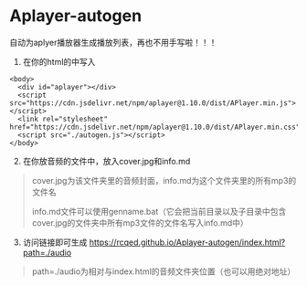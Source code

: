 # Aplayer-autogen
自动为aplyer播放器生成播放列表，再也不用手写啦！！！

1. 在你的html的<body>中写入

```
<body>
  <div id="aplayer"></div>
  <script src="https://cdn.jsdelivr.net/npm/aplayer@1.10.0/dist/APlayer.min.js"></script>
  <link rel="stylesheet" href="https://cdn.jsdelivr.net/npm/aplayer@1.10.0/dist/APlayer.min.css">
  <script src="./autogen.js"></script>
</body>
```

2. 在你放音频的文件中，放入cover.jpg和info.md

> cover.jpg为该文件夹里的音频封面，info.md为这个文件夹里的所有mp3的文件名
> 
> info.md文件可以使用genname.bat（它会把当前目录以及子目录中包含cover.jpg的文件夹中所有mp3文件的文件名写入info.md中）

3. 访问链接即可生成 https://rcqed.github.io/Aplayer-autogen/index.html?path=./audio

> path=./audio为相对与index.html的音频文件夹位置（也可以用绝对地址）
